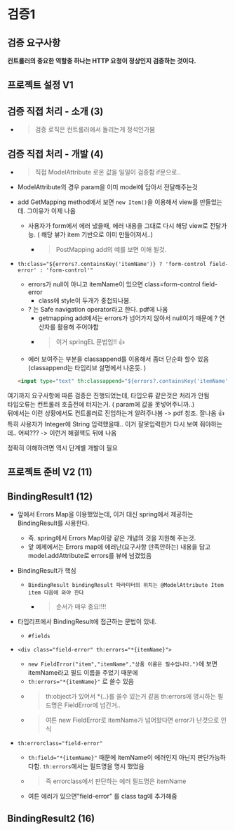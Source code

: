 # 검증1

## 검증 요구사항

**컨트롤러의 중요한 역할중 하나는 HTTP 요청이 정상인지 검증하는 것이다.**

## 프로젝트 설정 V1

## 검증 직접 처리 - 소개 (3)

- > 검증 로직은 컨트롤러에서 돌리는게 정석인가봄

## 검증 직접 처리 - 개발 (4)

- > 직접 ModelAttribute 로온 값을 일일이 검증함 if문으로..
- ModelAttribute의 경우 param을 이미 model에 담아서 전달해주는것
- add GetMapping method에서 보면 `new Item()`을 이용해서 view를 만들었는데. 그이유가 이제 나옴
  - 사용자가 form에서 에러 냈을때, 에러 내용을 그대로 다시 해당 view로 전달가능. ( 해당 뷰가 item 기반으로 이미 만들어져서..)
    - > PostMapping add의 예를 보면 이해 될것. 

- `th:class="${errors?.containsKey('itemName')} ? 'form-control field-error' : 'form-control'"`
  - errors가 null이 아니고 itemName이 있으면 class=form-control field-error
    - class에 style이 두개가 중첩되나봄.
  - ? 는 Safe navigation operator라고 한다. pdf에 나옴
    - getmapping add에서는 errors가 넘어가지 않아서 null이기 때문에 ? 연산자를 활용해 주어야함
    - > 이거 springEL 문법임!! 👍
  - 에러 보여주는 부분을 classappend를 이용해서 좀더 단순화 할수 있음 (classappend는 타입리브 설명에서 나온듯. )
  ```html
  <input type="text" th:classappend="${errors?.containsKey('itemName')} ? 'fielderror' : _" class="form-control">
  ```

여기까지 요구사항에 따른 검증은 진행되었는데, 타입오류 같은것은 처리가 안됨  
타입오류는 컨트롤러 호출전에 터지는거. ( param에 값을 못넣어주니까..)  
뒤에서는 이런 상황에서도 컨트롤러로 진입하는거 알려주나봄 -> pdf 참조. 잘나옴 👍    
특히 사용자가 Integer에 String 입력했을때.. 이거 잘못입력한거 다시 보여 줘야하는데.. 어찌??? -> 이런거 해결책도 뒤에 나옴
  
정확히 이해하려면 역시 단계별 개발이 필요

## 프로젝트 준비 V2 (11)

## BindingResult1 (12)

- 앞에서 Errors Map을 이용했었는데, 이거 대신 spring에서 제공하는 BindingResult를 사용한다. 
  - 즉. spring에서 Errors Map이랑 같은 개념의 것을 지원해 주는것. 
  - 앞 예제에서는 Errors map에 에러난(요구사항 만족안하는) 내용을 담고 model.addAttribute로 errors를 뷰에 넘겼었음

- BindingResult가 핵심
  - `BindingResult bindingResult 파라미터의 위치는 @ModelAttribute Item item 다음에 와야 한다`
    - > 순서가 매우 중요!!!!

- 타입리프에서 BindingResult에 접근하는 문법이 있네.
  - `#fields`
- `<div class="field-error" th:errors="*{itemName}"> `
  - `new FieldError("item","itemName","상품 이름은 필수입니다.")`에 보면 itemName라고 필드 이름을 주었기 때문에
  - `th:errors="*{itemName}"` 로 쓸수 있음
  - > th:object가 있어서 *{..}를 쓸수 있는거 같음 th:errors에 명시하는 필드명은 FieldError에 넘긴거.. 
  - > 여튼 new FieldError로 itemName가 넘어왔다면 error가 난것으로 인식
- `th:errorclass="field-error"`
  - `th:field="*{itemName}"` 때문에 itemName이 에러인지 아닌지 판단가능하다함. `th:errors`에서는 필드명을 명시 했었음
  - > 즉 errorclass에서 판단하는 에러 필드명은 itemName
  - 여튼 에러가 있으면"field-error" 를 class tag에 추가해줌

## BindingResult2 (16)
